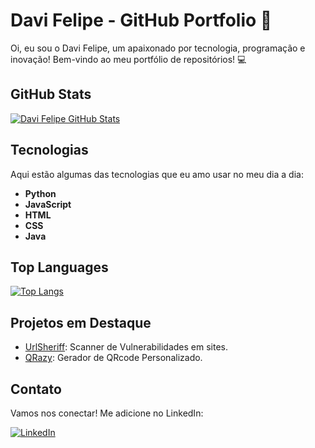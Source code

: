# Davi Felipe - GitHub Portfolio 💾

Oi, eu sou o Davi Felipe, um apaixonado por tecnologia, programação e inovação! Bem-vindo ao meu portfólio de repositórios! 💻

## GitHub Stats

[![Davi Felipe GitHub Stats](https://github-readme-stats.vercel.app/api?username=Imvelloster46&show_icons=true&theme=radical)](https://github.com/anuraghazra/github-readme-stats)

## Tecnologias

Aqui estão algumas das tecnologias que eu amo usar no meu dia a dia:

- **Python**
- **JavaScript**
- **HTML**
- **CSS**
- **Java**

## Top Languages

[![Top Langs](https://github-readme-stats.vercel.app/api/top-langs/?username=Imvelloster46&layout=compact&theme=radical)](https://github.com/anuraghazra/github-readme-stats)

## Projetos em Destaque

- [UrlSheriff](https://github.com/Imvelloster46/UrlSheriff): Scanner de Vulnerabilidades em sites.
- [QRazy](https://github.com/Imvelloster46/QRazy): Gerador de QRcode Personalizado.

## Contato

Vamos nos conectar! Me adicione no LinkedIn:

[![LinkedIn](https://img.shields.io/badge/LinkedIn-Connect-blue)](https://www.linkedin.com/public-profile/settings?trk=d_flagship3_profile_self_view_public_profile)
